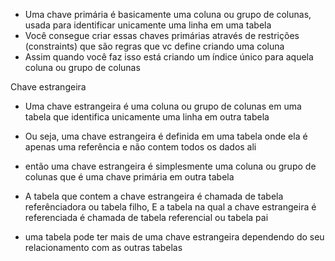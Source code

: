 * Uma chave primária é basicamente uma coluna ou grupo de colunas, usada para identificar unicamente uma linha em uma tabela
* Você consegue criar essas chaves primárias através de restrições (constraints) que são regras que vc define criando uma coluna
* Assim quando você faz isso está criando um índice único para aquela coluna ou grupo de colunas

Chave estrangeira
* Uma chave estrangeira é uma coluna ou grupo de colunas em uma tabela que identifica unicamente uma linha em outra tabela

* Ou seja, uma chave estrangeira é definida em uma tabela onde ela é apenas uma referência e não contem todos os dados ali

* então uma chave estrangeira é simplesmente uma coluna ou grupo de colunas que é uma chave primária em outra tabela

* A tabela que contem a chave estrangeira é chamada de tabela referênciadora ou tabela filho, E a tabela na qual a chave estrangeira é referenciada é chamada de tabela referencial ou tabela pai

* uma tabela pode ter mais de uma chave estrangeira dependendo do seu relacionamento com as outras tabelas